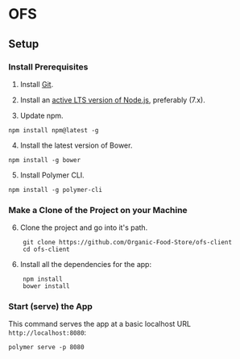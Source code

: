 # OFS

## Setup

### Install Prerequisites

1. Install [Git](https://git-scm.com/downloads).

2. Install an [active LTS version of Node.js](https://github.com/nodejs/LTS), preferably (7.x).

3. Update npm.
```
npm install npm@latest -g
```

4. Install the latest version of Bower.
```
npm install -g bower
```

5. Install Polymer CLI.
```
npm install -g polymer-cli
```

### Make a Clone of the Project on your Machine

6. Clone the project and go into it's path.
```
    git clone https://github.com/Organic-Food-Store/ofs-client
    cd ofs-client
```

6. Install all the dependencies for the app:
```
    npm install
    bower install
```

### Start (serve) the App

This command serves the app at a basic localhost URL `http://localhost:8080`:

    polymer serve -p 8080
